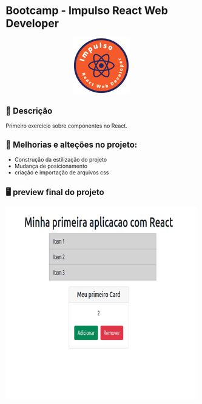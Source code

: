 # Bootcamp - Impulso React Web Developer

<p align="center">
  <img src="https://raw.githubusercontent.com/kevenalves/Bootcamp-ImpulsoReact/main/logo-Impulso.png" width="150" height="150"/>
</p>

## 🚀 Descrição
Primeiro exercicio sobre componentes no React.

## 🔧 Melhorias e alteções no projeto:
  - Construção da estilização do projeto
  - Mudança de posicionamento
  - criação e importação de arquivos css

## 🖥️ preview final do projeto

<p align="center">
  <img src="images/desktop.png" width="765" height="508"/>
</p>
